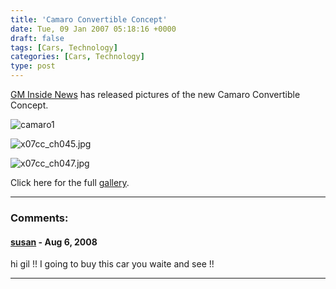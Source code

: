 ```yaml
---
title: 'Camaro Convertible Concept'
date: Tue, 09 Jan 2007 05:18:16 +0000
draft: false
tags: [Cars, Technology]
categories: [Cars, Technology]
type: post
---
```


[GM Inside News](http://www.gminsidenews.com) has released pictures of the new
Camaro Convertible Concept.

![camaro1](/img/2007/01/x07cc_ch028.jpg)

![x07cc_ch045.jpg](/img/2007/01/x07cc_ch045.jpg)

![x07cc_ch047.jpg](/img/2007/01/x07cc_ch047.jpg)

Click here for the full [gallery](http://www.autoblog.com/photos/camaro-convertible-concept/).

---
### Comments:
#### [susan]( "susanqq@msn.com") - <time datetime="2008-08-30 00:42:10">Aug 6, 2008</time>

hi gil !! I going to buy this car you waite and see !!

---

